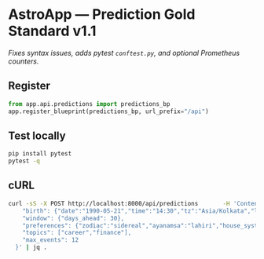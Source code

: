 # AstroApp — Prediction Gold Standard v1.1

*Fixes syntax issues, adds pytest `conftest.py`, and optional Prometheus counters.*

## Register

```python
from app.api.predictions import predictions_bp
app.register_blueprint(predictions_bp, url_prefix="/api")
```

## Test locally

```bash
pip install pytest
pytest -q
```

## cURL

```bash
curl -sS -X POST http://localhost:8000/api/predictions       -H 'Content-Type: application/json'       -d '{
    "birth": {"date":"1990-05-21","time":"14:30","tz":"Asia/Kolkata","lat":12.9716,"lon":77.5946},
    "window": {"days_ahead": 30},
    "preferences": {"zodiac":"sidereal","ayanamsa":"lahiri","house_system":"placidus"},
    "topics": ["career","finance"],
    "max_events": 12
  }' | jq .
```
